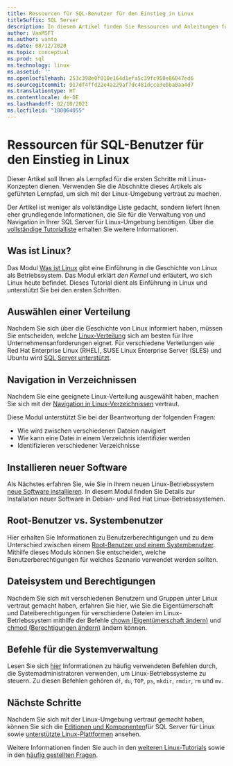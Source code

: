 ```yaml
---
title: Ressourcen für SQL-Benutzer für den Einstieg in Linux
titleSuffix: SQL Server
description: In diesem Artikel finden Sie Ressourcen und Anleitungen für SQL Server-Benutzer, die Linux neu verwenden.
author: VanMSFT
ms.author: vanto
ms.date: 08/12/2020
ms.topic: conceptual
ms.prod: sql
ms.technology: linux
ms.assetid: ''
ms.openlocfilehash: 253c398e0f010e164d1efa5c39fc958e86047ed6
ms.sourcegitcommit: 917df4ffd22e4a229af7dc481dcce3ebba0aa4d7
ms.translationtype: HT
ms.contentlocale: de-DE
ms.lasthandoff: 02/10/2021
ms.locfileid: "100064055"
---
```

# <a name="new-to-linux-resources-for-sql-users"></a>Ressourcen für SQL-Benutzer für den Einstieg in Linux

Dieser Artikel soll Ihnen als Lernpfad für die ersten Schritte mit Linux-Konzepten dienen. Verwenden Sie die Abschnitte dieses Artikels als geführten Lernpfad, um sich mit der Linux-Umgebung vertraut zu machen.

Der Artikel ist weniger als vollständige Liste gedacht, sondern liefert Ihnen eher grundlegende Informationen, die Sie für die Verwaltung von und Navigation in Ihrer SQL Server für Linux-Umgebung benötigen. Über die [vollständige Tutorialliste](https://www.linux.org/forums/linux-beginner-tutorials.123/) erhalten Sie weitere Informationen. 

## <a name="what-is-linux"></a>Was ist Linux?

Das Modul [Was ist Linux](https://www.linux.org/threads/what-is-linux.4106/) gibt eine Einführung in die Geschichte von Linux als Betriebssystem. Das Modul erklärt *den Kernel* und erläutert, wo sich Linux heute befindet. Dieses Tutorial dient als Einführung in Linux und unterstützt Sie bei den ersten Schritten. 

## <a name="select-a-distribution"></a>Auswählen einer Verteilung

Nachdem Sie sich über die Geschichte von Linux informiert haben, müssen Sie entscheiden, welche [Linux-Verteilung](https://www.linux.org/threads/selecting-a-linux-distribution.4117/) sich am besten für Ihre Unternehmensanforderungen eignet. Für verschiedene Verteilungen wie Red Hat Enterprise Linux (RHEL), SUSE Linux Enterprise Server (SLES) und Ubuntu wird [SQL Server unterstützt](sql-server-linux-release-notes-2019.md#supported-platforms).


## <a name="get-around-directories"></a>Navigation in Verzeichnissen

Nachdem Sie eine geeignete Linux-Verteilung ausgewählt haben, machen Sie sich mit der [Navigation in Linux-Verzeichnissen](https://www.linux.org/threads/getting-around-in-linux-directories.4120/) vertraut.

Diese Modul unterstützt Sie bei der Beantwortung der folgenden Fragen:

- Wie wird zwischen verschiedenen Dateien navigiert 
- Wie kann eine Datei in einem Verzeichnis identifizier werden
- Identifizieren verschiedener Verzeichnisse 


## <a name="install-new-software"></a>Installieren neuer Software 

Als Nächstes erfahren Sie, wie Sie in Ihrem neuen Linux-Betriebssystem [neue Software installieren](https://www.linux.org/threads/installing-new-software-debian-red-hat-slackware.4119/). In diesem Modul finden Sie Details zur Installation neuer Software in Debian- und Red Hat Linux-Betriebssystemen. 


## <a name="root-versus-system-user"></a>Root-Benutzer vs. Systembenutzer

Hier erhalten Sie Informationen zu Benutzerberechtigungen und zu dem Unterschied zwischen einem [Root-Benutzer und einem Systembenutzer](https://www.linux.org/threads/when-to-work-as-root-when-to-work-as-a-system-user.4136/). Mithilfe dieses Moduls können Sie entscheiden, welche Benutzerberechtigungen für welches Szenario verwendet werden sollten. 

## <a name="file-system-and-permissions"></a>Dateisystem und Berechtigungen

Nachdem Sie sich mit verschiedenen Benutzern und Gruppen unter Linux vertraut gemacht haben, erfahren Sie hier, wie Sie die Eigentümerschaft und Dateiberechtigungen für verschiedene Dateien im Linux-Betriebssystem mithilfe der Befehle [chown (Eigentümerschaft ändern)](https://www.linux.org/threads/file-permisions-chown.4125/) und [chmod (Berechtigungen ändern)](https://www.linux.org/threads/file-permissions-chmod.4124) ändern können. 


## <a name="commands-for-system-administration"></a>Befehle für die Systemverwaltung

Lesen Sie sich [hier](https://www.linux.org/threads/commands-for-system-administration.4126/) Informationen zu häufig verwendeten Befehlen durch, die Systemadministratoren verwenden, um Linux-Betriebssysteme zu steuern. Zu diesen Befehlen gehören `df`, `du`, `TOP`, `ps`, `mkdir`, `rmdir`, `rm` und `mv`. 


## <a name="next-steps"></a>Nächste Schritte

Nachdem Sie sich mit der Linux-Umgebung vertraut gemacht haben, können Sie sich die [Editionen und Komponenten](sql-server-linux-editions-and-components-2019.md)für SQL Server für Linux sowie [unterstützte Linux-Plattformen](sql-server-linux-release-notes-2019.md) ansehen. 

Weitere Informationen finden Sie auch in den [weiteren Linux-Tutorials](https://www.linux.org/forums/linux-beginner-tutorials.123/) sowie in den [häufig gestellten Fragen](sql-server-linux-faq.md).

